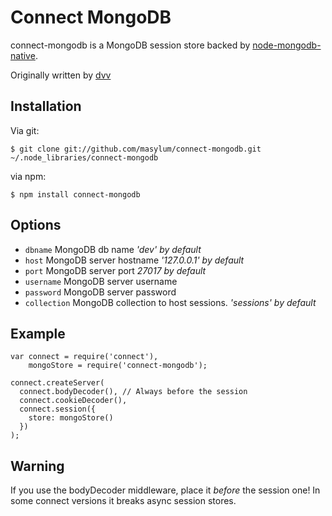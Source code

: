 # Connect MongoDB

connect-mongodb is a MongoDB session store backed by [node-mongodb-native](http://github.com/christkv/node-mongodb-native).

Originally written by [dvv](http://github.com/dvv)

## Installation

Via git:

    $ git clone git://github.com/masylum/connect-mongodb.git ~/.node_libraries/connect-mongodb

via npm:

    $ npm install connect-mongodb

## Options

  * `dbname` MongoDB db name _'dev' by default_
  * `host` MongoDB server hostname _'127.0.0.1' by default_
  * `port` MongoDB server port _27017 by default_
  * `username` MongoDB server username
  * `password` MongoDB server password
  * `collection` MongoDB collection to host sessions. _'sessions' by default_

## Example

    var connect = require('connect'),
        mongoStore = require('connect-mongodb');

    connect.createServer(
      connect.bodyDecoder(), // Always before the session
      connect.cookieDecoder(),
      connect.session({
        store: mongoStore()
      })
    );

## Warning

If you use the bodyDecoder middleware, place it *before* the session one! In some connect versions it breaks async session stores.
